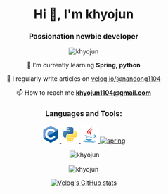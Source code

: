 


<h1 align="center">Hi 👋, I'm khyojun</h1>
<h3 align="center">Passionation newbie developer</h3>
<div align="center">

<p align="center"> <img src="https://komarev.com/ghpvc/?username=khyojun&label=Profile%20views&color=0e75b6&style=flat" alt="khyojun" /> </p>

 🌱 I’m currently learning **Spring, python**

 📝 I regularly write articles on [velog.io/@nandong1104](velog.io/@nandong1104)

 📫 How to reach me **khyojun1104@gmail.com**

</div>


<h3 align="center">Languages and Tools:</h3>
<p align="center"> <a href="https://www.cprogramming.com/" target="_blank" rel="noreferrer">

<div align="center">

<img src="https://raw.githubusercontent.com/devicons/devicon/master/icons/c/c-original.svg" alt="c" width="40" height="40"/> </a> <a href="https://www.python.org" target="_blank" rel="noreferrer"> <img src="https://raw.githubusercontent.com/devicons/devicon/master/icons/python/python-original.svg" alt="python" width="40" height="40"/> </a><a href="https://www.java.com" target="_blank" rel="noreferrer"> <img src="https://raw.githubusercontent.com/devicons/devicon/master/icons/java/java-original.svg" alt="java" width="40" height="40"/> </a> <a href="https://spring.io/" target="_blank" rel="noreferrer"> <img src="https://www.vectorlogo.zone/logos/springio/springio-icon.svg" alt="spring" width="40" height="40"/> </a> </p>


<p>&nbsp;<img align="center" src="https://github-readme-stats.vercel.app/api?username=khyojun&show_icons=true&locale=en" alt="khyojun" /></p>

<p><img align="center" src="https://github-readme-streak-stats.herokuapp.com/?user=khyojun&" alt="khyojun" /></p>

[![Velog's GitHub stats](https://velog-readme-stats.vercel.app/api?name=nandong1104)](https://github.com/nandong1104/velog-readme-stats)

</div>

